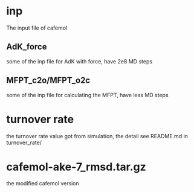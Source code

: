 # inp
The input file of cafemol
## AdK_force
some of the inp file for AdK with force, have 2e8 MD steps
## MFPT_c2o/MFPT_o2c
some of the inp file for calculating the MFPT, have less MD steps
# turnover rate
the turnover rate value got from simulation, the detail see README.md in turnover_rate/
# cafemol-ake-7_rmsd.tar.gz
the modified cafemol version
